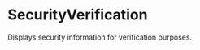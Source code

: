 SecurityVerification
====================

Displays security information for verification purposes.
